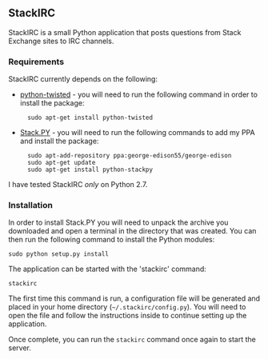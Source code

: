 ## StackIRC

StackIRC is a small Python application that posts questions from Stack Exchange sites to IRC channels.

### Requirements

StackIRC currently depends on the following:

- [python-twisted](http://twistedmatrix.com/trac/) - you will need to run the following command in order to install the package:

        sudo apt-get install python-twisted

- [Stack.PY](https://launchpad.net/stackpy) - you will need to run the following commands to add my PPA and install the package:

        sudo apt-add-repository ppa:george-edison55/george-edison
        sudo apt-get update
        sudo apt-get install python-stackpy

I have tested StackIRC *only* on Python 2.7.

### Installation

In order to install Stack.PY you will need to unpack the archive you downloaded and open a terminal in the directory that was created. You can then run the following command to install the Python modules:

    sudo python setup.py install

The application can be started with the 'stackirc' command:

    stackirc

The first time this command is run, a configuration file will be generated and placed in your home directory (`~/.stackirc/config.py`). You will need to open the file and follow the instructions inside to continue setting up the application.

Once complete, you can run the `stackirc` command once again to start the server.
